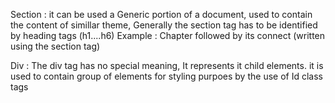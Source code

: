 Section : it can be used a Generic portion of a document, used to contain the content of simillar theme, Generally the section tag has to be identified by heading tags (h1....h6)
Example : Chapter <Written using Heading tags> followed by its connect (written using the section tag) 
  
  
  
  Div : The div tag has no special meaning, It represents it child elements. it is used to contain group of elements for styling purpoes by the use of Id class tags
  
  
  
